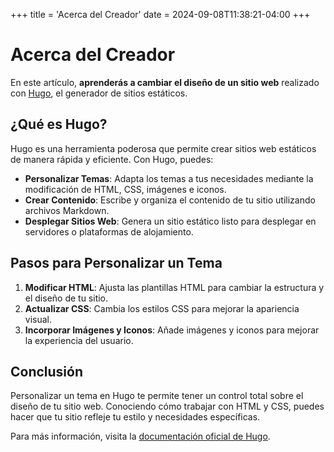 +++
title = 'Acerca del Creador'
date = 2024-09-08T11:38:21-04:00
+++

# Acerca del Creador

En este artículo, **aprenderás a cambiar el diseño de un sitio web** realizado con [Hugo](https://gohugo.io/), el generador de sitios estáticos. 

## ¿Qué es Hugo?

Hugo es una herramienta poderosa que permite crear sitios web estáticos de manera rápida y eficiente. Con Hugo, puedes:

- **Personalizar Temas**: Adapta los temas a tus necesidades mediante la modificación de HTML, CSS, imágenes e iconos.
- **Crear Contenido**: Escribe y organiza el contenido de tu sitio utilizando archivos Markdown.
- **Desplegar Sitios Web**: Genera un sitio estático listo para desplegar en servidores o plataformas de alojamiento.

## Pasos para Personalizar un Tema

1. **Modificar HTML**: Ajusta las plantillas HTML para cambiar la estructura y el diseño de tu sitio.
2. **Actualizar CSS**: Cambia los estilos CSS para mejorar la apariencia visual.
3. **Incorporar Imágenes y Iconos**: Añade imágenes y iconos para mejorar la experiencia del usuario.

## Conclusión

Personalizar un tema en Hugo te permite tener un control total sobre el diseño de tu sitio web. Conociendo cómo trabajar con HTML y CSS, puedes hacer que tu sitio refleje tu estilo y necesidades específicas.

Para más información, visita la [documentación oficial de Hugo](https://gohugo.io/documentation/).
